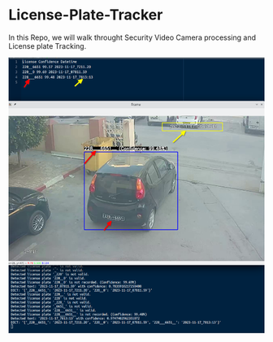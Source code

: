# License-Plate-Tracker
In this Repo, we will walk throught Security Video Camera processing and License plate Tracking.

![](video/readme.png)